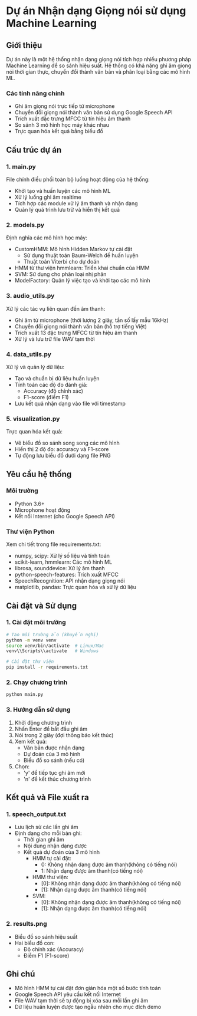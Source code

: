 # Dự án Nhận dạng Giọng nói sử dụng Machine Learning

## Giới thiệu
Dự án này là một hệ thống nhận dạng giọng nói tích hợp nhiều phương pháp Machine Learning để so sánh hiệu suất. Hệ thống có khả năng ghi âm giọng nói thời gian thực, chuyển đổi thành văn bản và phân loại bằng các mô hình ML.

### Các tính năng chính
- Ghi âm giọng nói trực tiếp từ microphone
- Chuyển đổi giọng nói thành văn bản sử dụng Google Speech API
- Trích xuất đặc trưng MFCC từ tín hiệu âm thanh
- So sánh 3 mô hình học máy khác nhau
- Trực quan hóa kết quả bằng biểu đồ

## Cấu trúc dự án

### 1. main.py
File chính điều phối toàn bộ luồng hoạt động của hệ thống:
- Khởi tạo và huấn luyện các mô hình ML
- Xử lý luồng ghi âm realtime
- Tích hợp các module xử lý âm thanh và nhận dạng
- Quản lý quá trình lưu trữ và hiển thị kết quả

### 2. models.py
Định nghĩa các mô hình học máy:
- CustomHMM: Mô hình Hidden Markov tự cài đặt
  + Sử dụng thuật toán Baum-Welch để huấn luyện
  + Thuật toán Viterbi cho dự đoán
- HMM từ thư viện hmmlearn: Triển khai chuẩn của HMM
- SVM: Sử dụng cho phân loại nhị phân
- ModelFactory: Quản lý việc tạo và khởi tạo các mô hình

### 3. audio_utils.py
Xử lý các tác vụ liên quan đến âm thanh:
- Ghi âm từ microphone (thời lượng 2 giây, tần số lấy mẫu 16kHz)
- Chuyển đổi giọng nói thành văn bản (hỗ trợ tiếng Việt)
- Trích xuất 13 đặc trưng MFCC từ tín hiệu âm thanh
- Xử lý và lưu trữ file WAV tạm thời

### 4. data_utils.py
Xử lý và quản lý dữ liệu:
- Tạo và chuẩn bị dữ liệu huấn luyện
- Tính toán các độ đo đánh giá:
  + Accuracy (độ chính xác)
  + F1-score (điểm F1)
- Lưu kết quả nhận dạng vào file với timestamp

### 5. visualization.py
Trực quan hóa kết quả:
- Vẽ biểu đồ so sánh song song các mô hình
- Hiển thị 2 độ đo: accuracy và F1-score
- Tự động lưu biểu đồ dưới dạng file PNG

## Yêu cầu hệ thống

### Môi trường
- Python 3.6+
- Microphone hoạt động
- Kết nối Internet (cho Google Speech API)

### Thư viện Python
Xem chi tiết trong file requirements.txt:
- numpy, scipy: Xử lý số liệu và tính toán
- scikit-learn, hmmlearn: Các mô hình ML
- librosa, sounddevice: Xử lý âm thanh
- python-speech-features: Trích xuất MFCC
- SpeechRecognition: API nhận dạng giọng nói
- matplotlib, pandas: Trực quan hóa và xử lý dữ liệu

## Cài đặt và Sử dụng

### 1. Cài đặt môi trường
```bash
# Tạo môi trường ảo (khuyến nghị)
python -m venv venv
source venv/bin/activate  # Linux/Mac
venv\\Scripts\\activate   # Windows

# Cài đặt thư viện
pip install -r requirements.txt
```

### 2. Chạy chương trình
```bash
python main.py
```

### 3. Hướng dẫn sử dụng
1. Khởi động chương trình
2. Nhấn Enter để bắt đầu ghi âm
3. Nói trong 2 giây (đợi thông báo kết thúc)
4. Xem kết quả:
   - Văn bản được nhận dạng
   - Dự đoán của 3 mô hình
   - Biểu đồ so sánh (nếu có)
5. Chọn:
   - 'y' để tiếp tục ghi âm mới
   - 'n' để kết thúc chương trình

## Kết quả và File xuất ra

### 1. speech_output.txt
- Lưu lịch sử các lần ghi âm
- Định dạng cho mỗi bản ghi:
  + Thời gian ghi âm
  + Nội dung nhận dạng được
  + Kết quả dự đoán của 3 mô hình
    - HMM tự cài đặt:
        + 0: Không nhận dạng được âm thanh(không có tiếng nói)
        + 1: Nhận dạng được âm thanh(có tiếng nói)
    - HMM thư viện:
        + [0]: Không nhận dạng được âm thanh(không có tiếng nói)
        + [1]: Nhận dạng được âm thanh(có tiếng nói)
    - SVM:
        + [0]: Không nhận dạng được âm thanh(không có tiếng nói)
        + [1]: Nhận dạng được âm thanh(có tiếng nói)

### 2. results.png
- Biểu đồ so sánh hiệu suất
- Hai biểu đồ con:
  + Độ chính xác (Accuracy)
  + Điểm F1 (F1-score)

## Ghi chú
- Mô hình HMM tự cài đặt đơn giản hóa một số bước tính toán
- Google Speech API yêu cầu kết nối Internet
- File WAV tạm thời sẽ tự động bị xóa sau mỗi lần ghi âm
- Dữ liệu huấn luyện được tạo ngẫu nhiên cho mục đích demo